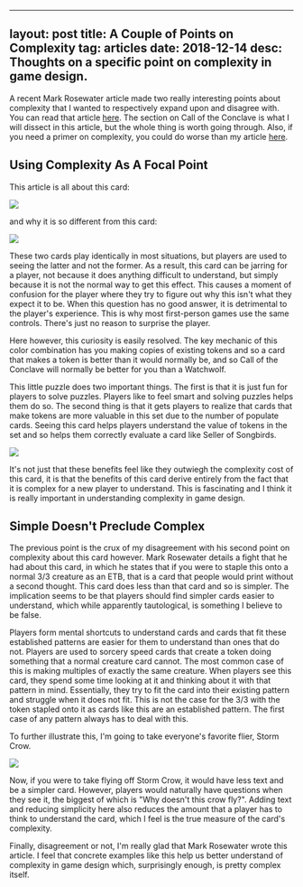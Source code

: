 
---
layout: post
title: A Couple of Points on Complexity
tag: articles
date: 2018-12-14
desc: Thoughts on a specific point on complexity in game design.
---


A recent Mark Rosewater article made two really interesting points about complexity that I wanted to respectively expand upon and disagree with. You can read that article [here](http://magic.wizards.com/en/articles/archive/making-magic/looking-back-part-1-2017-03-06). The section on Call of the Conclave is what I will dissect in this article, but the whole thing is worth going through. Also, if you need a primer on complexity, you could do worse than my article [here](/blog/articles/depthComplexity).
## Using Complexity As A Focal Point

This article is all about this card:

<img src="/blogImages/callOfTheConclave.jpg" />

and why it is so different from this card:

<img src="/blogImages/watchwolf.jpg" />

These two cards play identically in most situations, but players are used to seeing the latter and not the former. As a result, this card can be jarring for a player, not because it does anything difficult to understand, but simply because it is not the normal way to get this effect. This causes a moment of confusion for the player where they try to figure out why this isn't what they expect it to be. When this question has no good answer, it is detrimental to the player's experience. This is why most first-person games use the same controls. There's just no reason to surprise the player.


Here however, this curiosity is easily resolved. The key mechanic of this color combination has you making copies of existing tokens and so a card that makes a token is better than it would normally be, and so Call of the Conclave will normally be better for you than a Watchwolf.


This little puzzle does two important things. The first is that it is just fun for players to solve puzzles. Players like to feel smart and solving puzzles helps them do so. The second thing is that it gets players to realize that cards that make tokens are more valuable in this set due to the number of populate cards. Seeing this card helps players understand the value of tokens in the set and so helps them correctly evaluate a card like Seller of Songbirds.

<img src="/blogImages/sellerOfSongbirds.jpg" />

It's not just that these benefits feel like they outwiegh the complexity cost of this card, it is that the benefits of this card derive entirely from the fact that it is complex for a new player to understand. This is fascinating and I think it is really important in understanding complexity in game design.

## Simple Doesn't Preclude Complex

The previous point is the crux of my disagreement with his second point on complexity about this card however. Mark Rosewater details a fight that he had about this card, in which he states that if you were to staple this onto a normal 3/3 creature as an ETB, that is a card that people would print without a second thought. This card does less than that card and so is simpler. The implication seems to be that players should find simpler cards easier to understand, which while apparently tautological, is something I believe to be false.


Players form mental shortcuts to understand cards and cards that fit these established patterns are easier for them to understand than ones that do not. Players are used to sorcery speed cards that create a token doing something that a normal creature card cannot. The most common case of this is making multiples of exactly the same creature. When players see this card, they spend some time looking at it and thinking about it with that pattern in mind. Essentially, they try to fit the card into their existing pattern and struggle when it does not fit. This is not the case for the 3/3 with the token stapled onto it as cards like this are an established pattern. The first case of any pattern always has to deal with this.


To further illustrate this, I'm going to take everyone's favorite flier, Storm Crow.

<img src="/blogImages/stormCrow.jpg" />

Now, if you were to take flying off Storm Crow, it would have less text and be a simpler card. However, players would naturally have questions when they see it, the biggest of which is "Why doesn't this crow fly?". Adding text and reducing simplicity here also reduces the amount that a player has to think to understand the card, which I feel is the true measure of the card's complexity.


Finally, disagreement or not, I'm really glad that Mark Rosewater wrote this article. I feel that concrete examples like this help us better understand of complexity in game design which, surprisingly enough, is pretty complex itself.

